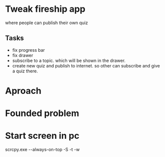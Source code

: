 # Tweak fireship app
where people can publish their own quiz

## Tasks
- fix progress bar
- fix drawer
- subscribe to a topic. which will be shown in the drawer.
- create new quiz and publish to internet. so other can subscribe and give a quiz there.


# Aproach

# Founded problem


# Start screen in pc
scrcpy.exe --always-on-top -S -t -w
